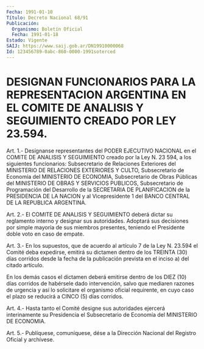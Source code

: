 ```yaml
---
Fecha: 1991-01-10
Título: Decreto Nacional 68/91
Publicación:
  Organismo: Boletín Oficial
  Fecha: 1991-01-18
Estado: Vigente
SAIJ: https://www.saij.gob.ar/DN19910000068
Id: 123456789-0abc-860-0000-1991soterced
---
```

# DESIGNAN FUNCIONARIOS PARA LA REPRESENTACION ARGENTINA EN EL COMITE DE ANALISIS Y SEGUIMIENTO CREADO POR LEY 23.594.

<a id="1"></a>
Art. 1.- Desígnanse representantes del PODER EJECUTIVO NACIONAL en el  COMITE  DE  ANALISIS  Y  SEGUIMIENTO creado por la Ley N. 23 594,  a los siguientes funcionarios:  Subsecretario  de  Relaciones Exteriores   del  MINISTERIO  DE  RELACIONES  EXTERIORES  Y  CULTO, Subsecretario de Economía del MINISTERIO DE ECONOMIA, Subsecretario    de  Obras  Públicas  del  MINISTERIO  DE  OBRAS  Y SERVICIOS PUBLICOS,  Subsecretario  de  Programación del Desarrollo de la SECRETARIA DE PLANIFICACION de la PRESIDENCIA  DE LA NACION y al  Vicepresidente  1 del BANCO CENTRAL DE LA REPUBLICA  ARGENTINA.

<a id="2"></a>
Art.  2.- El COMITE DE ANALISIS Y SEGUIMIENTO deberá dictar su reglamento  interno   y  designar  sus  autoridades.  Adoptará  sus decisiones por simple  mayoría  de sus miembros presentes, teniendo el Presidente doble voto en caso de empate.

<a id="3"></a>
Art.  3.- En los supuestos, que de acuerdo al artículo 7 de la Ley N. 23.594  el Comité deba expedirse, emitirá su dictamen dentro de los TREINTA (30)  días corridos desde la fecha de la publicación prevista en el inciso a) del citado artículo.

En los demás casos el  dictamen  deberá emitirse dentro de los DIEZ (10)  días  corridos  de  habérsele dado  intervención,  salvo  que mediaren razones de urgencia  y  así  lo  solicitare  el  organismo oficial  requirente, en cuyo caso el plazo se reducirá a CINCO  (5) días corridos.

<a id="4"></a>
Art. 4.- Hasta tanto el Comité designe sus autoridades ejercerá interinamente  su  Presidencia  el  Subsecretario  de  Economía del MINISTERIO DE ECONOMIA.

<a id="5"></a>
Art. 5.- Publíquese, comuníquese, dése a la Dirección Nacional del Registro Oficial y archívese.